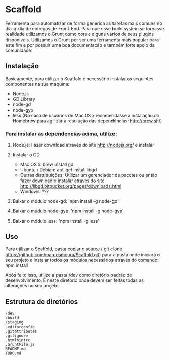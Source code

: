 Scaffold
========

Ferramenta para automatizar de forma genérica as tarefas mais comuns no dia-a-dia de entregas de Front-End.
Para que esse build system se tornasse realidade utilizamos o Grunt como core e alguns vários de seus plugins disponíveis.
Utilizamos o Grunt por ser uma ferramenta mais popular para este fim e por possuir uma boa documentação e também forte apoio da comunidade.

## Instalação

Basicamente, para utilizar o Scaffold é necessário instalar os seguintes componentes na sua máquina:

- Node.js
- GD Library
- node-gd
- node-gyp
- less
(No caso de usuários de Mac OS x recomendasse a instalação do Homebrew para agilizar a resolução das dependências: http://brew.sh/)

### Para instalar as dependencias acima, utilize:

1. Node.js: Fazer download através do site http://nodejs.org/ e instalar

2. Instalar o GD
    - Mac OS x:     brew install gd
    - Ubuntu / Debian:      apt-get install libgd
    - Outras distribuições: Utilizar um gerenciador de pacotes ou então fazer download e instalar através do site http://libgd.bitbucket.org/pages/downloads.html
    - Windows: ???

3. Baixar o módulo node-gd: 'npm install -g node-gd'
4. Baixar o múdulo node-gyp: 'npm install -g node-gyp'
5. Baixar o módulo less: 'npm install -g less'

## Uso

Para utilizar o Scaffold, basta copiar o source (    git clone https://github.com/marcosmoura/Scaffold.git) para a pasta onde iniciará o seu projeto e instalar todos os módulos necessários através do comando:   
    npm install

Após feito isso, utilize a pasta /dev como diretório padrão de desenvolvimento. É neste diretório onde devem ser feitas todas as alterações no seu projeto.

## Estrutura de diretórios

    /dev  
    /build  
    /staging  
    .editorconfig  
    .gitattributes  
    .gitignore  
    .htmlhintrc  
    .GruntFile.js  
    README.md  
    TODO.md  
